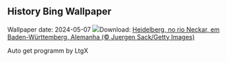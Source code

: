## History Bing Wallpaper
Wallpaper date: 2024-05-07
![](https://www.bing.com/th?id=OHR.RiverNekarHeidelberg_PT-BR6227220024_UHD.jpg&w=1000)Download: [Heidelberg, no rio Neckar, em Baden-Württemberg, Alemanha (© Juergen Sack/Getty Images)](https://www.bing.com/th?id=OHR.RiverNekarHeidelberg_PT-BR6227220024_UHD.jpg)

Auto get programm by LtgX
